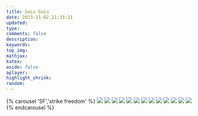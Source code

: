 ```yaml
---
title: GuLu GuLu
date: 2023-11-02 21:33:21
updated:
type:
comments: false
description:
keywords:
top_img:
mathjax:
katex:
aside: false
aplayer:
highlight_shrink:
random:
---
```


{% carousel 'SF','strike freedom' %}
![](https://yangyuleng.gitee.io/yyimgs/family/mmexport1699013374861.jpg)
![](https://yangyuleng.gitee.io/yyimgs/family/mmexport1699013371572.jpg)
![](https://yangyuleng.gitee.io/yyimgs/family/mmexport1699013368113.jpg)
![](https://yangyuleng.gitee.io/yyimgs/family/mmexport1699013363940.jpg)
![](https://yangyuleng.gitee.io/yyimgs/family/mmexport1699013359757.jpg)
![](https://yangyuleng.gitee.io/yyimgs/family/mmexport1699013355193.jpg)
![](https://yangyuleng.gitee.io/yyimgs/family/mmexport1699013352217.jpg)
![](https://yangyuleng.gitee.io/yyimgs/family/mmexport1699013347697.jpg)
![](https://yangyuleng.gitee.io/yyimgs/family/mmexport1699013344662.jpg)
![](https://yangyuleng.gitee.io/yyimgs/family/mmexport1699013339748.jpg)
![](https://yangyuleng.gitee.io/yyimgs/family/mmexport1699013337127.jpg)
![](https://yangyuleng.gitee.io/yyimgs/family/mmexport1699013333763.jpg)
![](https://yangyuleng.gitee.io/yyimgs/family/mmexport1699013329973.jpg)
{% endcarousel %}
